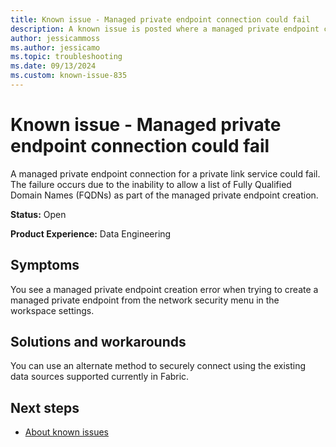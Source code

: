 ```yaml
---
title: Known issue - Managed private endpoint connection could fail
description: A known issue is posted where a managed private endpoint connection could fail.
author: jessicammoss
ms.author: jessicamo
ms.topic: troubleshooting  
ms.date: 09/13/2024
ms.custom: known-issue-835
---
```


# Known issue - Managed private endpoint connection could fail

A managed private endpoint connection for a private link service could fail. The failure occurs due to the inability to allow a list of Fully Qualified Domain Names (FQDNs) as part of the managed private endpoint creation.

**Status:** Open

**Product Experience:** Data Engineering

## Symptoms

You see a managed private endpoint creation error when trying to create a managed private endpoint from the network security menu in the workspace settings.

## Solutions and workarounds

You can use an alternate method to securely connect using the existing data sources supported currently in Fabric.

## Next steps

- [About known issues](https://support.fabric.microsoft.com/known-issues)

